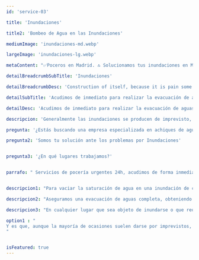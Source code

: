 ```yaml
---
id: 'service-03'

title: 'Inundaciones'

title2: 'Bombeo de Agua en las Inundaciones'

mediumImage: 'inundaciones-md.webp'

largeImage: 'inundaciones-lg.webp'

metaContent: "✅Poceros en Madrid. 🔝 Solucionamos tus inundaciones en Madrid 24 horas. 📢 Contamos con los mejores precios. ☎️​ 695 126 600"

detailBreadcrumbSubTitle: 'Inundaciones'

detailBreadcrumbDesc: 'Construction of itself, because it is pain some proper style design occur are pleasure'

detailSubTitle: 'Acudimos de inmediato para realizar la evacuación de aguas por inundaciones.'

detailDesc: 'Acudimos de inmediato para realizar la evacuación de aguas por inundaciones.'

descripcion: 'Generalmente las inundaciones se producen de imprevisto, ya sea por una fuerte tormenta que produce un garaje inundado, o una vivienda, el dejar algún grifo abierto por despiste, la rotura de alguna tubería, etc… Principalmente ocasionado por la saturación de los desagües que no logran desaguar tal cantidad de agua y provocando su saturación, o no se les ha realizado el debido mantenimiento y por ello evacuan bien.'

pregunta: '¿Estás buscando una empresa especializada en achiques de agua en inundaciones?'

pregunta2: 'Somos tu solución ante los problemas por Inundaciones'


pregunta3: '¿En qué lugares trabajamos?'


parrafo: " Servicios de pocería urgentes 24h, acudimos de forma inmediata a realizar la evacuación de aguas por inundaciones."


descripcion1: "Para vaciar la saturación de agua en una inundación de cualquier superficie, ya sea el hueco de un ascensor, un garaje, sótanos, obras, viviendas, etc... Nuestro equipo de operarios esta disponible las 24h con un servicio urgente para la evacuación de aguas al igual que en de desatascos, tras la llamada están preparados para acudir de inmediato con nuestros camiones de limpieza y succión de aguas, que cuentan con instrumentos de bombeo de aguas en función de las necesidades del cliente."

descripcion2: "Aseguramos una evacuación de aguas completa, obteniendo los mejores resultados en el menor tiempo posible."

descripcion3: "En cualquier lugar que sea objeto de inundarse o que requiera el vaciado de agua. Realizamos achiques de aguas, incluso de forma urgente, ante inundaciones de media o alta intensidad, en garajes, aguas pluviales, filtraciones en tuberías y desagües, fuentes del jardín, estanques y depósitos de agua, aguas residuales… Estamos especializados, igualmente, en el vaciado y limpieza de piscinas. Para todas estas cuestiones, ofrecemos también un servicio de mantenimiento con contrato anual."

option1 : "
Y es que, aunque la mayoría de ocasiones suelen darse por imprevistos, un correcto mantenimiento puede ayudar a prevenir estas averías o a evitar que se profundicen los daños. Grupal puede realizarte limpiezas y mantenimientos periódicos, ponte en contacto con nosotros para solicitar un presupuesto. Sin compromiso.
"


isFeatured: true
---
```

